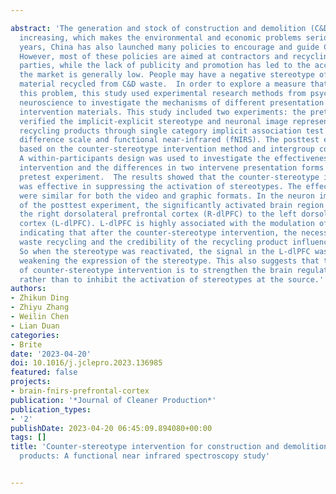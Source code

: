 ---
abstract: 'The generation and stock of construction and demolition (C&D) waste is
  increasing, which makes the environmental and economic problems serious. In recent
  years, China has also launched many policies to encourage and guide C&D waste recycling.
  However, most of these policies are aimed at contractors and recycling utilization
  parties, while the lack of publicity and promotion has led to the acceptance in
  the market is generally low. People may have a negative stereotype of this recycled
  material recycled from C&D waste.  In order to explore a measure that can alleviate
  this problem, this study used experimental research methods from psychology and
  neuroscience to investigate the mechanisms of different presentation forms of counter-stereotype
  intervention materials. This study included two experiments: the pretest experiment
  verified the implicit-explicit stereotype and neuronal image representation of C&D
  recycling products through single category implicit association test (SC-IAT), semantic
  difference scale and functional near-infrared (fNIRS). The posttest experiment was
  based on the counter-stereotype intervention method and intergroup contact theory.
  A within-participants design was used to investigate the effectiveness of counter-stereotype
  intervention and the differences in two intervene presentation forms based on the
  pretest experiment.  The results showed that the counter-stereotype intervention
  was effective in suppressing the activation of stereotypes. The effects of the intervention
  were similar for both the video and graphic formats. In the neuron imaging representation
  of the posttest experiment, the significantly activated brain region shifted from
  the right dorsolateral prefrontal cortex (R-dlPFC) to the left dorsolateral prefrontal
  cortex (L-dlPFC). L-dlPFC is highly associated with the modulation of cognition,
  indicating that after the counter-stereotype intervention, the necessity of C&D
  waste recycling and the credibility of the recycling product influenced the participants.
  So when the stereotype was reactivated, the signal in the L-dlPFC was suppressed,
  weakening the expression of the stereotype. This also suggests that the mechanism
  of counter-stereotype intervention is to strengthen the brain regulatory system
  rather than to inhibit the activation of stereotypes at the source.'
authors:
- Zhikun Ding
- Zhiyu Zhang
- Weilin Chen
- Lian Duan
categories:
- Brite
date: '2023-04-20'
doi: 10.1016/j.jclepro.2023.136985
featured: false
projects:
- brain-fnirs-prefrontal-cortex
publication: '*Journal of Cleaner Production*'
publication_types:
- '2'
publishDate: 2023-04-20 06:45:09.894080+00:00
tags: []
title: 'Counter-stereotype intervention for construction and demolition waste recycling
  products: A functional near infrared spectroscopy study'

---
